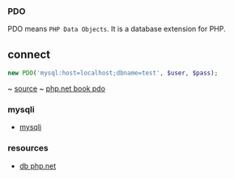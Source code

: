 

### PDO

PDO means `PHP Data Objects`. It is a database extension for PHP.

## connect

```php
new PDO('mysql:host=localhost;dbname=test', $user, $pass);
```

~ [source](http://php.net/manual/en/pdo.connections.php)
~ [php.net book pdo](http://php.net/manual/en/book.pdo.php)


### mysqli

* [mysqli](http://php.net/manual/en/function.mysqli-connect.php)
### resources

* [db php.net](http://php.net/manual/en/refs.database.php)

